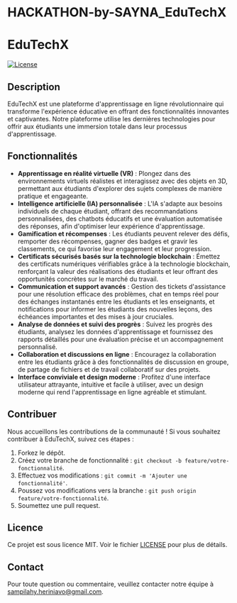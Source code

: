 # HACKATHON-by-SAYNA_EduTechX

# EduTechX

[![License](https://img.shields.io/badge/license-MIT-blue.svg)](LICENSE)

## Description
EduTechX est une plateforme d'apprentissage en ligne révolutionnaire qui transforme l'expérience éducative en offrant des fonctionnalités innovantes et captivantes. Notre plateforme utilise les dernières technologies pour offrir aux étudiants une immersion totale dans leur processus d'apprentissage.

## Fonctionnalités
- **Apprentissage en réalité virtuelle (VR)** : Plongez dans des environnements virtuels réalistes et interagissez avec des objets en 3D, permettant aux étudiants d'explorer des sujets complexes de manière pratique et engageante.
- **Intelligence artificielle (IA) personnalisée** : L'IA s'adapte aux besoins individuels de chaque étudiant, offrant des recommandations personnalisées, des chatbots éducatifs et une évaluation automatisée des réponses, afin d'optimiser leur expérience d'apprentissage.
- **Gamification et récompenses** : Les étudiants peuvent relever des défis, remporter des récompenses, gagner des badges et gravir les classements, ce qui favorise leur engagement et leur progression.
- **Certificats sécurisés basés sur la technologie blockchain** : Émettez des certificats numériques vérifiables grâce à la technologie blockchain, renforçant la valeur des réalisations des étudiants et leur offrant des opportunités concrètes sur le marché du travail.
- **Communication et support avancés** : Gestion des tickets d'assistance pour une résolution efficace des problèmes, chat en temps réel pour des échanges instantanés entre les étudiants et les enseignants, et notifications pour informer les étudiants des nouvelles leçons, des échéances importantes et des mises à jour cruciales.
- **Analyse de données et suivi des progrès** : Suivez les progrès des étudiants, analysez les données d'apprentissage et fournissez des rapports détaillés pour une évaluation précise et un accompagnement personnalisé.
- **Collaboration et discussions en ligne** : Encouragez la collaboration entre les étudiants grâce à des fonctionnalités de discussion en groupe, de partage de fichiers et de travail collaboratif sur des projets.
- **Interface conviviale et design moderne** : Profitez d'une interface utilisateur attrayante, intuitive et facile à utiliser, avec un design moderne qui rend l'apprentissage en ligne agréable et stimulant.


## Contribuer
Nous accueillons les contributions de la communauté ! Si vous souhaitez contribuer à EduTechX, suivez ces étapes :
1. Forkez le dépôt.
2. Créez votre branche de fonctionnalité : `git checkout -b feature/votre-fonctionnalité`.
3. Effectuez vos modifications : `git commit -m 'Ajouter une fonctionnalité'`.
4. Poussez vos modifications vers la branche : `git push origin feature/votre-fonctionnalité`.
5. Soumettez une pull request.

## Licence
Ce projet est sous licence MIT. Voir le fichier [LICENSE](LICENSE) pour plus de détails.

## Contact
Pour toute question ou commentaire, veuillez contacter notre équipe à [sampilahy.heriniavo@gmail.com](mailto:sampilahy.heriniavo@gmail.com).
